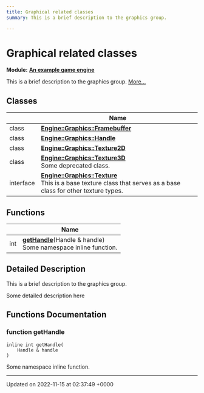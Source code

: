 ```yaml
---
title: Graphical related classes
summary: This is a brief description to the graphics group. 

---
```


# Graphical related classes

**Module:** **[An example game engine](/modules/group__Engine.md)**

This is a brief description to the graphics group.  [More...](#detailed-description)

## Classes

|                | Name           |
| -------------- | -------------- |
| class | **[Engine::Graphics::Framebuffer](/classes/classEngine_1_1Graphics_1_1Framebuffer.md)**  |
| class | **[Engine::Graphics::Handle](/classes/classEngine_1_1Graphics_1_1Handle.md)**  |
| class | **[Engine::Graphics::Texture2D](/classes/classEngine_1_1Graphics_1_1Texture2D.md)**  |
| class | **[Engine::Graphics::Texture3D](/classes/classEngine_1_1Graphics_1_1Texture3D.md)** <br>Some deprecated class.  |
| interface | **[Engine::Graphics::Texture](/classes/classEngine_1_1Graphics_1_1Texture.md)** <br>This is a base texture class that serves as a base class for other texture types.  |

## Functions

|                | Name           |
| -------------- | -------------- |
| int | **[getHandle](/modules/group__Graphics.md#function-gethandle)**(Handle & handle)<br>Some namespace inline function.  |

## Detailed Description

This is a brief description to the graphics group. 

Some detailed description here 


## Functions Documentation

### function getHandle

```
inline int getHandle(
    Handle & handle
)
```

Some namespace inline function. 





-------------------------------

Updated on 2022-11-15 at 02:37:49 +0000